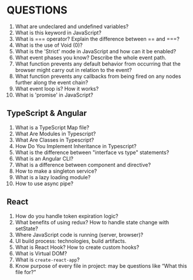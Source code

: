 # QUESTIONS

1. What are undeclared and undefined variables?
2. What is this keyword in JavaScript?
3. What is === operator? Explain the difference between == and ===? 
4. What is the use of Void (0)?
5. What is the 'Strict' mode in JavaScript and how can it be enabled? 
6. What event phases you know? Describe the whole event path.
7. What function prevents any default behavior from occurring that the browser might carry out in relation to the event? 
8. What function prevents any callbacks from being fired on any nodes further along the event chain?
9. What event loop is? How it works?
10. What is 'promise' in JavaScript?

## TypeScript & Angular

1. What is a TypeScript Map file?
2. What Are Modules in Typescript?
3. What Are Classes in Typescript?
4. How Do You Implement Inheritance in Typescript?
5. What is the difference between "interface vs type" statements?
6. What is an Angular CLI?
7. What is a difference between component and directive?
8. How to make a singleton service?
9. What is a lazy loading module?
10. How to use async pipe?

## React

1. How do you handle token expiration logic?
2. What benefits of using redux? How to handle state change with setState?
3. Where JavaScript code is running (server, browser)?
4. UI build process: technologies, build artifacts.
5. What is React Hook? How to create custom hooks?
6. What is Virtual DOM?
7. What is `create-react-app`?
8. Know purpose of every file in project: may be questions like “What this file for?”
